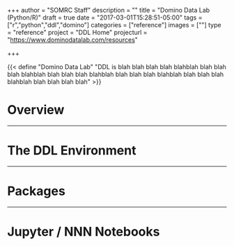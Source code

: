 +++
author = "SOMRC Staff"
description = ""
title = "Domino Data Lab (Python/R)"
draft = true
date = "2017-03-01T15:28:51-05:00"
tags = ["r","python","ddl","domino"]
categories = ["reference"]
images = [""]
type = "reference"
project = "DDL Home"
projecturl = "https://www.dominodatalab.com/resources"

+++

{{< define "Domino Data Lab" "DDL is blah blah blah blah blahblah blah blah blah blahblah blah blah blah blahblah blah blah blah blahblah blah blah blah blahblah blah blah blah blah" >}}

# Overview

- - -

# The DDL Environment

- - -

# Packages

- - -

# Jupyter / NNN Notebooks


